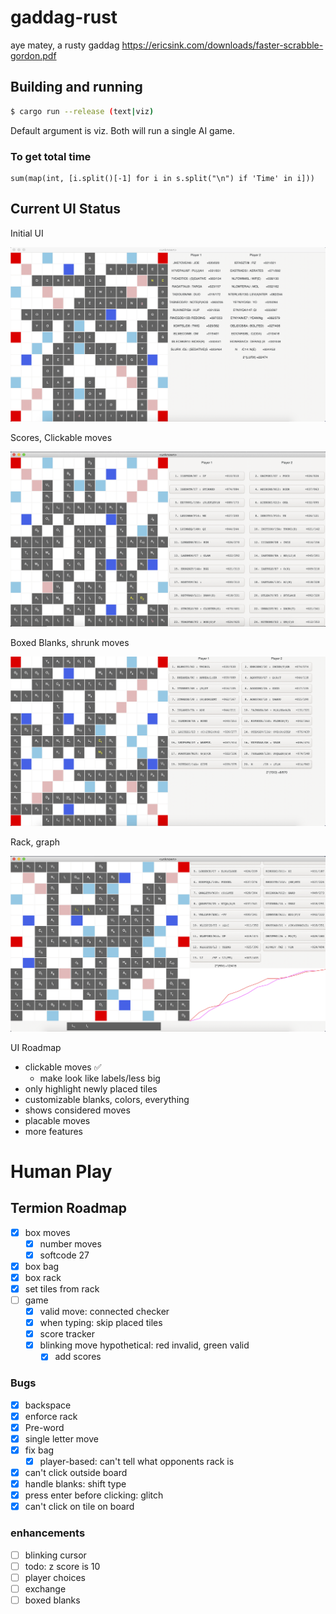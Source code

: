 # gaddag-rust
aye matey, a rusty gaddag https://ericsink.com/downloads/faster-scrabble-gordon.pdf

## Building and running

``` bash
$ cargo run --release (text|viz)
```

Default argument is viz. Both will run a single AI game.



### To get total time

```
sum(map(int, [i.split()[-1] for i in s.split("\n") if 'Time' in i]))
```

## Current UI Status

Initial UI

![initial ui december 1st](ui/12_1_19_20_28.png)

Scores, Clickable moves

![december 3rd with scores and move buttons](ui/12_3_19_17_39.png)

Boxed Blanks, shrunk moves

![december 3rd with boxed blanks](ui/12_3_19_22_16.png)

Rack, graph

![afopr](ui/12_5_19_20_41.png)

UI Roadmap

- clickable moves :white_check_mark:
  - make look like labels/less big
- only highlight newly placed tiles
- customizable blanks, colors, everything
- shows considered moves
- placable moves
- more features

# Human Play

## Termion Roadmap

- [x] box moves
  - [x] number moves
  - [x] softcode 27
- [x] box bag
- [x] box rack
- [x] set tiles from rack
- [ ] game
  - [x] valid move: connected checker
  - [x] when typing: skip placed tiles
  - [x] score tracker
  - [x] blinking move hypothetical: red invalid, green valid
    - [x] add scores

### Bugs

- [x] backspace
- [x] enforce rack
- [x] Pre-word
- [x] single letter move
- [x] fix bag
  - [x] player-based: can't tell what opponents rack is
- [x] can't click outside board
- [x] handle blanks: shift type
- [x] press enter before clicking: glitch
- [x] can't click on tile on board

### enhancements

- [ ] blinking cursor
- [ ] todo: z score is 10
- [ ] player choices
- [ ] exchange
- [ ] boxed blanks